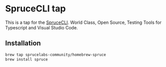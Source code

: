 # SpruceCLI tap

This is a tap for the [SpruceCLI](https://developer.spruce.bot/concepts/spruce-cli). World Class, Open Source, Testing Tools for Typescript and Visual Studio Code.

## Installation

```bash
brew tap sprucelabs-community/homebrew-spruce
brew install spruce
```

